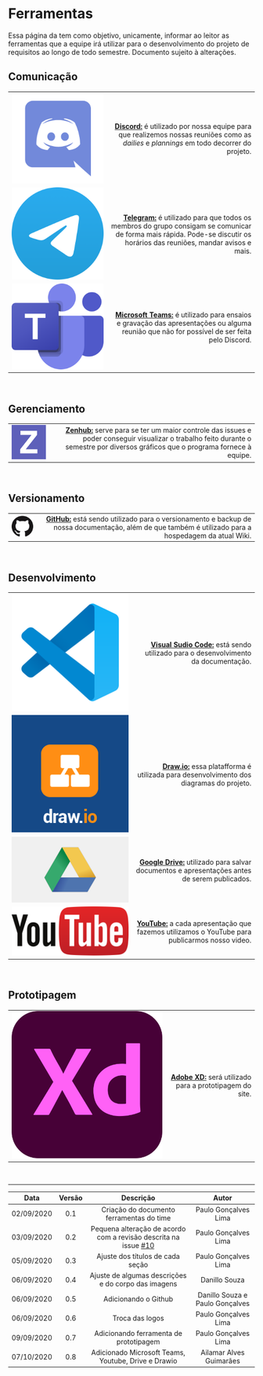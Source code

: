 # Ferramentas

Essa página da tem como objetivo, unicamente, informar ao leitor as ferramentas que a equipe irá utilizar para o desenvolvimento do projeto de requisitos ao longo de todo semestre. Documento sujeito à alterações.
<br/>

## Comunicação

|    |    |
---- |---: 
![Discord](./Images/DiscordLogo.png ':size=120') | [**Discord:**](https://discord.com/) é utilizado por nossa equipe para que realizemos nossas reuniões como as *dailies* e *plannings* em todo decorrer do projeto.
![Telegram Logo](./Images/TelegramLogo.png ':size=110') | [**Telegram:**](https://telegram.org/) é utilizado para que todos os membros do grupo consigam se comunicar de forma mais rápida. Pode-se discutir os horários das reuniões, mandar avisos e mais.
![Teams Logo](./Images/TeamsLogo.png ':size=100') | [**Microsoft Teams:**](https://www.microsoft.com/pt-br/microsoft-365/microsoft-teams/free) é utilizado para ensaios e gravação das apresentações ou alguma reunião que não for possível de ser feita pelo Discord.
<br/>

## Gerenciamento

|    |    |
---- |---: 
![Zenhub Logo](./Images/zenhub-black.png ':size=120') | [**Zenhub:**](https://www.zenhub.com/) serve para se ter um maior controle das issues e poder conseguir visualizar o trabalho feito durante o semestre por diversos gráficos que o programa fornece à equipe.
<br/>

## Versionamento

|    |    |
---- |---: 
![gitHub logo](./Images/gitHub.png ':size=120') | [**GitHub:**](https://github.com/) está sendo utilizado para o versionamento e backup de nossa documentação, além de que também é utilizado para a hospedagem da atual Wiki.
<br/>

## Desenvolvimento

|    |    |
---- |---: 
![Visual studio code logo](./Images/VisualSudioCode.png ':size=100') |[**Visual Sudio Code:**](https://code.visualstudio.com/) está sendo utilizado para o desenvolvimento da documentação.
![Draw.io Logo](./Images/DrawioLogo.png ':size=100') |[**Draw.io:**](https://code.visualstudio.com/) essa platafforma é utilizada para desenvolvimento dos diagramas do projeto.
![Google Drive logo](./Images/DriveLogo.png ':size=120') |[**Google Drive:**](https://www.google.com.br/drive/apps.html) utilizado para salvar documentos e apresentações antes de serem publicados.
![YouTube Logo](./Images/YoutubeLogo.png ':size=110') |[**YouTube:**](https://www.youtube.com/) a cada apresentação que fazemos utilizamos o YouTube para publicarmos nosso video.
<br/>

## Prototipagem

|    |    |
---- |---: 
![Adobe XD](./Images/xdLogo.png ':size=100') | [**Adobe XD:**](https://www.adobe.com/products/xd.html) será utilizado para a prototipagem do site.
<br/>

---
|Data|Versão|Descrição|Autor|
|:-:|:-:|:-:|:-:|
|02/09/2020|0.1|Criação do documento ferramentas do time|Paulo Gonçalves Lima|
|03/09/2020|0.2|Pequena alteração de acordo com a revisão descrita na issue [#10](https://github.com/Requisitos-de-Software/2020.1-Mia-Ajuda/issues/10#event-3721704041)|Paulo Gonçalves Lima|
|05/09/2020|0.3|Ajuste dos títulos de cada seção|Paulo Gonçalves Lima|
|06/09/2020|0.4|Ajuste de algumas descrições e do corpo das imagens|Danillo Souza|
|06/09/2020|0.5|Adicionando o Github|Danillo Souza e Paulo Gonçalves|
|06/09/2020|0.6|Troca das logos|Paulo Gonçalves Lima|
|09/09/2020|0.7|Adicionando ferramenta de prototipagem|Paulo Gonçalves Lima|
|07/10/2020|0.8|Adicionado Microsoft Teams, Youtube, Drive e Drawio|Ailamar Alves Guimarães|
